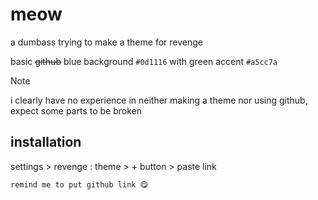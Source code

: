 # meow
a dumbass trying to make a theme for revenge

basic ~~github~~ blue background `#0d1116` with green accent `#a5cc7a`
> [!NOTE]
> i clearly have no experience in neither making a theme nor using github, expect some parts to be broken

## installation
settings > revenge : theme > + button > paste link
```
remind me to put github link 😋
```
